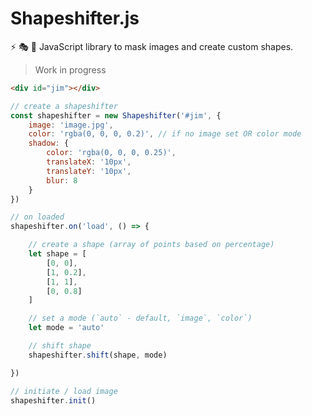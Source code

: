 # Shapeshifter.js

⚡ 🎭 🍆 JavaScript library to mask images and create custom shapes.

> Work in progress

```html
<div id="jim"></div>
```

```javascript
// create a shapeshifter
const shapeshifter = new Shapeshifter('#jim', {
    image: 'image.jpg',
    color: 'rgba(0, 0, 0, 0.2)', // if no image set OR color mode
    shadow: {
        color: 'rgba(0, 0, 0, 0.25)',
        translateX: '10px',
        translateY: '10px',
        blur: 8
    }
})

// on loaded
shapeshifter.on('load', () => {

    // create a shape (array of points based on percentage)
    let shape = [
        [0, 0],
        [1, 0.2],
        [1, 1],
        [0, 0.8]
    ]

    // set a mode (`auto` - default, `image`, `color`)
    let mode = 'auto'

    // shift shape
    shapeshifter.shift(shape, mode)

})

// initiate / load image
shapeshifter.init()
```

